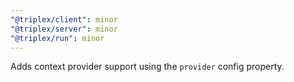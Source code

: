 ```yaml
---
"@triplex/client": minor
"@triplex/server": minor
"@triplex/run": minor
---
```


Adds context provider support using the `provider` config property.
